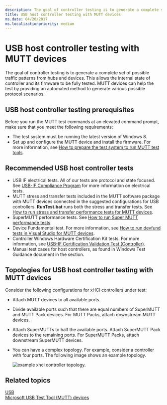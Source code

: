 ```yaml
---
description: The goal of controller testing is to generate a complete set of possible traffic patterns from hubs and devices.
title: USB host controller testing with MUTT devices
ms.date: 04/20/2017
ms.localizationpriority: medium
---
```


# USB host controller testing with MUTT devices


The goal of controller testing is to generate a complete set of possible traffic patterns from hubs and devices. This allows the internal state of controller and its firmware to be fully tested. MUTT devices can help the test by providing an automated method to generate various possible protocol scenarios.

## USB host controller testing prerequisites


Before you run the MUTT test commands at an elevated command prompt, make sure that you meet the following requirements:

-   The test system must be running the latest version of Windows 8.
-   Set up and configure the MUTT device and install the firmware. For more information, see [How to prepare the test system to run MUTT test tools](mutt-testing-options.md).

## Recommended USB host controller tests


-   USB IF electrical tests. All of our tests are protocol and state focused. See [USB-IF Compliance Program](https://www.usb.org/compliance) for more information on electrical tests.
-   MUTT stress and transfer tests included in the MUTT software package with MUTT devices connected in the suggested configurations for USB controllers. **RunTest.bat** runs both the stress and transfer tests. See [How to run stress and transfer performance tests for MUTT devices](how-to-run-stress-and-transfer-and-super-mutt-performance-tests-for-mutt-devices.md).
-   SuperMUTT performance tests. See [How to run Super MUTT performance tests](how-to-run-stress-and-transfer-and-super-mutt-performance-tests-for-mutt-devices.md#supermutt-perf).
-   Device Fundamental test. For more information, see [How to run devfund tests in Visual Studio for MUTT devices](how-to-run-device-fundamental-tests-in-visual-studio-for-connected-mutt-devices.md).
-   Controller Windows Hardware Certification Kit tests. For more information, see [USB-IF Certification Validation Test (Controller)](/previous-versions/windows/hardware/hck/jj124634(v=vs.85)).
-   Manual test cases for host controllers, as found in Windows Test Guidance document in the section.

## Topologies for USB host controller testing with MUTT devices


Consider the following configurations for xHCI controllers under test:

-   Attach MUTT devices to all available ports.
-   Divide available ports such that there are equal numbers of SuperMUTT and MUTT Pack devices. For MUTT Packs, attach downstream MUTT devices.
-   Attach SuperMUTTs to half the available ports. Attach SuperMUTT Pack devices to the remaining ports. For SuperMUTT Packs, attach downstream SuperMUTT devices.
-   You can have a complex topology. For example, consider a controller with four ports. The following image shows an example topology.

    ![example xhci controller topology.](images/fig12-xhci-controller-topology.png)

## Related topics
[USB](../index.yml)  
[Microsoft USB Test Tool (MUTT) devices](microsoft-usb-test-tool--mutt--devices.md)